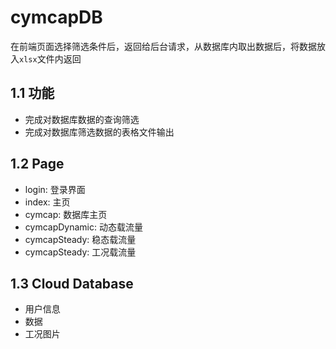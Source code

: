 # cymcapDB
在前端页面选择筛选条件后，返回给后台请求，从数据库内取出数据后，将数据放入`xlsx`文件内返回
## 1.1 功能
- 完成对数据库数据的查询筛选
- 完成对数据库筛选数据的表格文件输出
## 1.2 Page
- login: 登录界面
- index: 主页
- cymcap: 数据库主页
- cymcapDynamic: 动态载流量
- cymcapSteady: 稳态载流量
- cymcapSteady: 工况载流量
## 1.3 Cloud Database
- 用户信息
- 数据
- 工况图片
